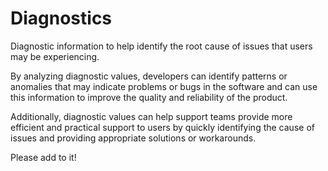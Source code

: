 # Diagnostics

Diagnostic information to help identify the root cause of issues that users may be experiencing.

By analyzing diagnostic values, developers can identify patterns or anomalies that may indicate problems or bugs in the software and can use this information to improve the quality and reliability of the product.

Additionally, diagnostic values can help support teams provide more efficient and practical support to users by quickly identifying the cause of issues and providing appropriate solutions or workarounds.

Please add to it!
